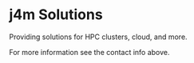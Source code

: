 # j4m Solutions

Providing solutions for HPC clusters, cloud, and more.

For more information see the contact info above.
